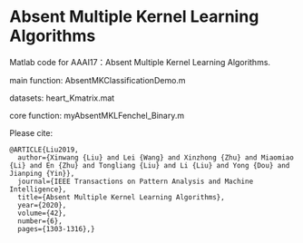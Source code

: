 # Absent Multiple Kernel Learning Algorithms

Matlab code for AAAI17：Absent Multiple Kernel Learning Algorithms.

main function: AbsentMKClassificationDemo.m

datasets: heart_Kmatrix.mat

core function: myAbsentMKLFenchel_Binary.m


Please cite:

```
@ARTICLE{Liu2019,
  author={Xinwang {Liu} and Lei {Wang} and Xinzhong {Zhu} and Miaomiao {Li} and En {Zhu} and Tongliang {Liu} and Li {Liu} and Yong {Dou} and Jianping {Yin}},
  journal={IEEE Transactions on Pattern Analysis and Machine Intelligence}, 
  title={Absent Multiple Kernel Learning Algorithms}, 
  year={2020},
  volume={42},
  number={6},
  pages={1303-1316},}
```
